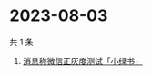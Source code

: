 # 2023-08-03

共 1 条

<!-- BEGIN ZHIHUSEARCH -->
<!-- 最后更新时间 Thu Aug 03 2023 07:10:46 GMT+0800 (China Standard Time) -->
1. [消息称微信正灰度测试「小绿书」](https://www.zhihu.com/search?q=消息称微信正灰度测试「小绿书」)
<!-- END ZHIHUSEARCH -->
